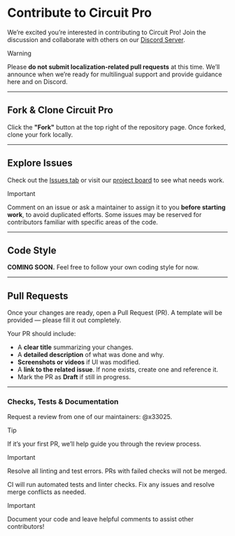 # Contribute to Circuit Pro

We’re excited you’re interested in contributing to Circuit Pro! Join the discussion and collaborate with others on our [Discord Server](https://discord.gg/9tcV8dg5).

> [!WARNING]
> Please **do not submit localization-related pull requests** at this time. We’ll announce when we’re ready for multilingual support and provide guidance here and on Discord.

---

## Fork & Clone Circuit Pro

Click the **"Fork"** button at the top right of the repository page. Once forked, clone your fork locally.

---

## Explore Issues

Check out the [Issues tab](https://github.com/CircuitProApp/CircuitPro/issues) or visit our [project board](https://github.com/users/x33025/projects/5) to see what needs work.

> [!IMPORTANT]
> Comment on an issue or ask a maintainer to assign it to you **before starting work**, to avoid duplicated efforts. Some issues may be reserved for contributors familiar with specific areas of the code.

---

## Code Style

**COMING SOON.** Feel free to follow your own coding style for now.

---

## Pull Requests

Once your changes are ready, open a Pull Request (PR). A template will be provided — please fill it out completely.

Your PR should include:
- A **clear title** summarizing your changes.
- A **detailed description** of what was done and why.
- **Screenshots or videos** if UI was modified.
- A **link to the related issue**. If none exists, create one and reference it.
- Mark the PR as **Draft** if still in progress.

---

### Checks, Tests & Documentation

Request a review from one of our maintainers: @x33025.

> [!TIP]
> If it’s your first PR, we’ll help guide you through the review process.

> [!IMPORTANT]
> Resolve all linting and test errors. PRs with failed checks will not be merged.

CI will run automated tests and linter checks. Fix any issues and resolve merge conflicts as needed.

> [!IMPORTANT]
> Document your code and leave helpful comments to assist other contributors!

